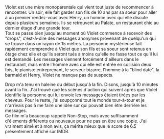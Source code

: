 Violet est une mère monoparentale qui vient tout juste de recommencer à rencontrer. Un soir, elle fait garder son fils de 10 ans par sa soeur pour aller à un premier rendez-vous avec Henry, un homme avec qui elle discute depuis plusieurs semaines. Ils se retrouvent au Palate, un restaurant chic au dernier étage d'une grande tour.  
Tout se passe bien jusqu'au moment où Violet commence à recevoir des "drops", c'est-à-dire des messages anonymes provenant de quelqu'un qui se trouve dans un rayon de 15 mètres. La personne mystérieuse fait rapidement comprendre à Violet que son fils et sa soeur sont retenus en ôtage chez elle et qu'ils seront tués à moins qu'elle ne fasse tout ce qu'il lui est demandé. Les messages viennent forcément d'ailleurs dans le restaurant, mais entre l'homme avec qui elle est entrée en collision deux fois, le pianiste entreprenant, le serveur bizarre, l'homme à la "blind date", la barmaid et Henry, Violet ne manque pas de suspects.

Drop m'a tenu en haleine du début jusqu'à la fin. Disons, jusqu'à 10 minutes avant la fin. J'ai trouvé que les scènes d'action qui suivent après que Violet identifie la personne qui lui envoie les messages étaient tirées par les cheveux. Pour le reste, j'ai soupçonné tout le monde tour-à-tour et je n'arrivais pas à me faire une idée sur qui pouvait bien être derrière les messages.  
Ce film m'a beaucoup rappelé Non-Stop, mais avec suffisamment d'éléments différents ou nouveaux pour ne pas en être une copie. J'ai vraiment aimé et à mon avis, ça mérite mieux que le score de 6.5 présentement affiché sur IMDB.
